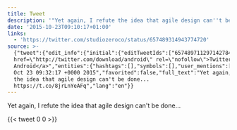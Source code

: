 ```yaml
---
title: Tweet
description: '"Yet again, I refute the idea that agile design can''t be done... "'
date: '2015-10-23T09:10:17+01:00'
links:
  - 'https://twitter.com/studiozeroco/status/657489314943774720'
source: >-
  {"tweet":{"edit_info":{"initial":{"editTweetIds":["657489711297142784"],"editableUntil":"2015-10-23T10:32:17.398Z","editsRemaining":"5","isEditEligible":true}},"retweeted":false,"source":"<a
  href=\"http://twitter.com/download/android\" rel=\"nofollow\">Twitter for
  Android</a>","entities":{"hashtags":[],"symbols":[],"user_mentions":[],"urls":[{"url":"https://t.co/8jrLnYeAFq","expanded_url":"https://twitter.com/studiozeroco/status/657489314943774720","display_url":"twitter.com/studiozeroco/s…","indices":["64","87"]}]},"display_text_range":["0","87"],"favorite_count":"0","id_str":"657489711297142784","truncated":false,"retweet_count":"0","id":"657489711297142784","possibly_sensitive":false,"created_at":"Fri
  Oct 23 09:32:17 +0000 2015","favorited":false,"full_text":"Yet again, I refute
  the idea that agile design can't be done...
  https://t.co/8jrLnYeAFq","lang":"en"}}
---
```

Yet again, I refute the idea that agile design can't be done... 
    
{{< tweet 0 0 >}}
    
